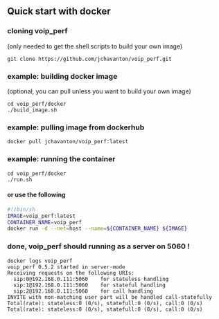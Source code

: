 ## Quick start with docker

### cloning voip_perf
(only needed to get the shell scripts to build your own image)
```
git clone https://github.com/jchavanton/voip_perf.git
```

### example: building docker image
(optional, you can pull unless you want to build your own image)
```
cd voip_perf/docker
./build_image.sh
```

### example: pulling image from dockerhub
```
docker pull jchavanton/voip_perf:latest
```

### example: running the container
```
cd voip_perf/docker
./run.sh
```
#### or use the following
```bash
#!/bin/sh
IMAGE=voip_perf:latest
CONTAINER_NAME=voip_perf
docker run -d --net=host --name=${CONTAINER_NAME} ${IMAGE}
```

### done, voip_perf should running as a server on 5060 !
```
docker logs voip_perf
voip_perf 0.5.2 started in server-mode
Receiving requests on the following URIs:
  sip:0@192.168.0.111:5060    for stateless handling
  sip:1@192.168.0.111:5060    for stateful handling
  sip:2@192.168.0.111:5060    for call handling
INVITE with non-matching user part will be handled call-statefully
Total(rate): stateless:0 (0/s), statefull:0 (0/s), call:0 (0/s)
Total(rate): stateless:0 (0/s), statefull:0 (0/s), call:0 (0/s)
```
